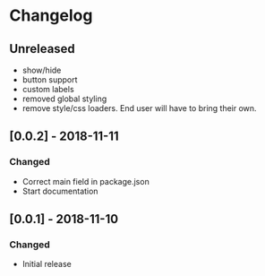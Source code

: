 # Changelog
## Unreleased
- show/hide
- button support
- custom labels
- removed global styling
- remove style/css loaders. End user will have to bring their own.

## [0.0.2] - 2018-11-11
### Changed
- Correct main field in package.json
- Start documentation

## [0.0.1] - 2018-11-10
### Changed
- Initial release
